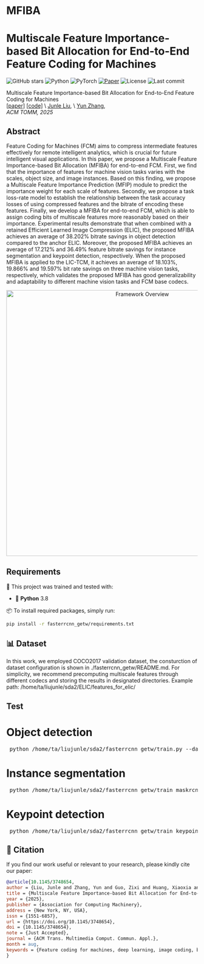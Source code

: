 # MFIBA
# Multiscale Feature Importance-based Bit Allocation for End-to-End Feature Coding for Machines

![GitHub stars](https://img.shields.io/github/stars/SYSU-Video/MFIBA?style=social)
![Python](https://img.shields.io/badge/Python-3.8-blue)
![PyTorch](https://img.shields.io/badge/Framework-PyTorch-red)
[![Paper](https://img.shields.io/badge/Paper-TMM'23-b31b1b.svg)](https://ieeexplore.ieee.org/document/10349945)
![License](https://img.shields.io/github/license/SYSU-Video/DT-JRD)
![Last commit](https://img.shields.io/github/last-commit/SYSU-Video/Learning-to-Predict-Object-Wise-Just-Recognizable-Distortion-for-Image-and-Video-Compression)

Multiscale Feature Importance-based Bit Allocation for End-to-End Feature Coding for Machines \
[[paper]](https://ieeexplore.ieee.org/document/10349945) [[code]](https://github.com/SYSU-Video/Learning-to-Predict-Object-Wise-Just-Recognizable-Distortion-for-Image-and-Video-Compression) \ [Junle Liu](), \ [Yun Zhang](https://codec.siat.ac.cn/yunzhang/), \
*ACM TOMM, 2025*

## Abstract
Feature Coding for Machines (FCM) aims to compress intermediate features effectively for remote intelligent analytics, which is crucial for future intelligent visual applications. In this paper, we propose a Multiscale Feature Importance-based Bit Allocation (MFIBA) for end-to-end FCM. First, we find that the importance of features for machine vision tasks varies with the scales, object size, and image instances. Based on this finding, we propose a Multiscale Feature Importance Prediction (MFIP) module to predict the importance weight for each scale of features. Secondly, we propose a task loss-rate model to establish the relationship between the task accuracy losses of using compressed features and the bitrate of encoding these features. Finally, we develop a MFIBA for end-to-end FCM, which is able to assign coding bits of  multiscale features more reasonably based on their importance. Experimental results demonstrate that when combined with a retained Efficient Learned Image Compression (ELIC), the proposed MFIBA achieves an average of 38.202% bitrate savings in object detection compared to the anchor ELIC. Moreover, the proposed MFIBA achieves an average of 17.212% and 36.49% feature bitrate savings for instance segmentation and keypoint detection, respectively. When the proposed MFIBA is applied to the LIC-TCM, it achieves an average of 18.103$\%$, 19.866% and 19.597% bit rate savings on three machine vision tasks, respectively, which validates the proposed MFIBA has good generalizability and adaptability to different machine vision tasks and FCM base codecs.
<p align="center">
  <img src="framework.png" alt="Framework Overview" width="700"/>
</p>

## Requirements

🧩 This project was trained and tested with:

- 🐍 **Python** 3.8

📦 To install required packages, simply run:

```bash
pip install -r fasterrcnn_getw/requirements.txt
```

## 📊 Dataset
In this work, we employed COCO2017 validation dataset, the consturction of dataset configuration is shown in ./fasterrcnn_getw/README.md.
For simplicity, we recommend precomputing multiscale features through different codecs and storing the results in designated directories. Example path: /home/ta/liujunle/sda2/ELIC/features_for_elic/


## Test
# Object detection
<pre> python /home/ta/liujunle/sda2/fasterrcnn_getw/train.py --data-path /home/ta/liujunle/coco --dataset coco --num-classes 90 --model resnet50 --batch-size 16 --pretrained --test-only --lmbda_for_update 1000 </pre>
# Instance segmentation
<pre> python /home/ta/liujunle/sda2/fasterrcnn_getw/train_maskrcnn.py --data-path /home/ta/liujunle/coco --dataset coco --num-classes 90 --model mask_rcnn --batch-size 16 --pretrained --test-only --lmbda_for_update 1000 </pre>
# Keypoint detection
<pre> python /home/ta/liujunle/sda2/fasterrcnn_getw/train_keypoint.py --data-path /home/ta/liujunle/coco --dataset coco_kp --num-classes 90 --model keypoint_rcnn --batch-size 16 --pretrained --test-only --lmbda_for_update 1000 </pre>

## 📖 Citation

If you find our work useful or relevant to your research, please kindly cite our paper:

```bibtex
@article{10.1145/3748654,
author = {Liu, Junle and Zhang, Yun and Guo, Zixi and Huang, Xiaoxia and Jiang, Gangyi},
title = {Multiscale Feature Importance-based Bit Allocation for End-to-End Feature Coding for Machines},
year = {2025},
publisher = {Association for Computing Machinery},
address = {New York, NY, USA},
issn = {1551-6857},
url = {https://doi.org/10.1145/3748654},
doi = {10.1145/3748654},
note = {Just Accepted},
journal = {ACM Trans. Multimedia Comput. Commun. Appl.},
month = aug,
keywords = {Feature coding for machines, deep learning, image coding, bit allocation, object detection}
}
